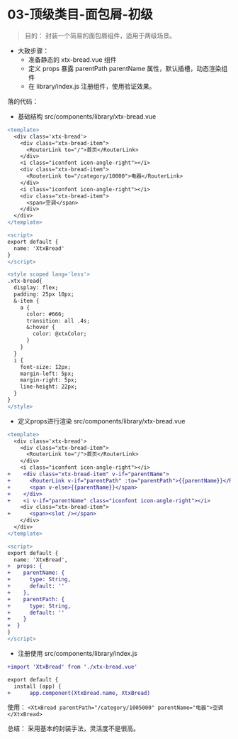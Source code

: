 # 03-顶级类目-面包屑-初级

> 目的： 封装一个简易的面包屑组件，适用于两级场景。

- 大致步骤：
  - 准备静态的 xtx-bread.vue 组件
  - 定义 props 暴露 parentPath parentName 属性，默认插槽，动态渲染组件
  - 在 library/index.js 注册组件，使用验证效果。

落的代码：
- 基础结构 src/components/library/xtx-bread.vue
```diff
<template>
  <div class='xtx-bread'>
    <div class="xtx-bread-item">
      <RouterLink to="/">首页</RouterLink>
    </div>
    <i class="iconfont icon-angle-right"></i>
    <div class="xtx-bread-item">
      <RouterLink to="/category/10000">电器</RouterLink>
    </div>
    <i class="iconfont icon-angle-right"></i>
    <div class="xtx-bread-item">
      <span>空调</span>
    </div>
  </div>
</template>

<script>
export default {
  name: 'XtxBread'
}
</script>

<style scoped lang='less'>
.xtx-bread{
  display: flex;
  padding: 25px 10px;
  &-item {
    a {
      color: #666;
      transition: all .4s;
      &:hover {
        color: @xtxColor;
      }
    }
  }
  i {
    font-size: 12px;
    margin-left: 5px;
    margin-right: 5px;
    line-height: 22px;
  }
}
</style>
```

- 定义props进行渲染 src/components/library/xtx-bread.vue
```diff
<template>
  <div class='xtx-bread'>
    <div class="xtx-bread-item">
      <RouterLink to="/">首页</RouterLink>
    </div>
    <i class="iconfont icon-angle-right"></i>
+    <div class="xtx-bread-item" v-if="parentName">
+      <RouterLink v-if="parentPath" :to="parentPath">{{parentName}}</RouterLink>
+      <span v-else>{{parentName}}</span>
+    </div>
+    <i v-if="parentName" class="iconfont icon-angle-right"></i>
    <div class="xtx-bread-item">
+      <span><slot /></span>
    </div>
  </div>
</template>

<script>
export default {
  name: 'XtxBread',
+  props: {
+    parentName: {
+      type: String,
+      default: ''
+    },
+    parentPath: {
+      type: String,
+      default: ''
+    }
+  }
}
</script>
```

- 注册使用 src/components/library/index.js
```diff
+import 'XtxBread' from './xtx-bread.vue'

export default {
  install (app) {
+      app.component(XtxBread.name, XtxBread)
```
使用： `<XtxBread parentPath="/category/1005000" parentName="电器">空调</XtxBread>`

总结： 采用基本的封装手法，灵活度不是很高。

